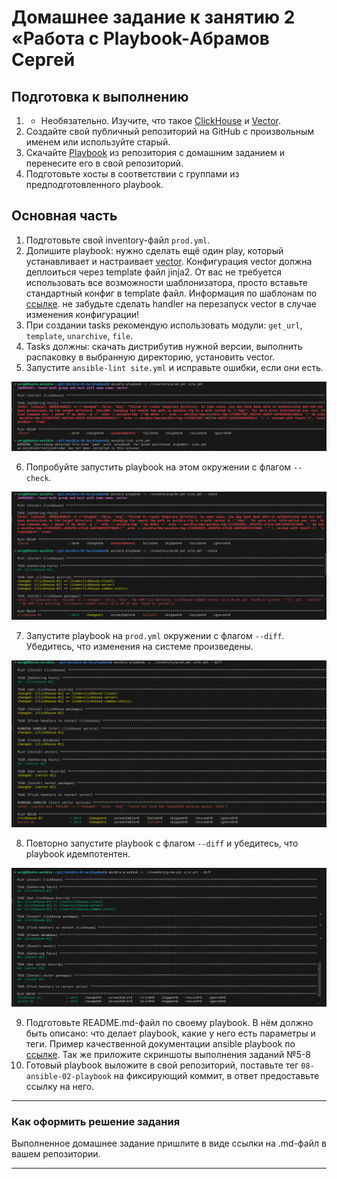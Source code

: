 # Домашнее задание к занятию 2 «Работа с Playbook-Абрамов Сергей

## Подготовка к выполнению

1. * Необязательно. Изучите, что такое [ClickHouse](https://www.youtube.com/watch?v=fjTNS2zkeBs) и [Vector](https://www.youtube.com/watch?v=CgEhyffisLY).
2. Создайте свой публичный репозиторий на GitHub с произвольным именем или используйте старый.
3. Скачайте [Playbook](./playbook/) из репозитория с домашним заданием и перенесите его в свой репозиторий.
4. Подготовьте хосты в соответствии с группами из предподготовленного playbook.

## Основная часть

1. Подготовьте свой inventory-файл `prod.yml`.
2. Допишите playbook: нужно сделать ещё один play, который устанавливает и настраивает [vector](https://vector.dev). Конфигурация vector должна деплоиться через template файл jinja2. От вас не требуется использовать все возможности шаблонизатора, просто вставьте стандартный конфиг в template файл. Информация по шаблонам по [ссылке](https://www.dmosk.ru/instruktions.php?object=ansible-nginx-install). не забудьте сделать handler на перезапуск vector в случае изменения конфигурации!
3. При создании tasks рекомендую использовать модули: `get_url`, `template`, `unarchive`, `file`.
4. Tasks должны: скачать дистрибутив нужной версии, выполнить распаковку в выбранную директорию, установить vector.
5. Запустите `ansible-lint site.yml` и исправьте ошибки, если они есть.

![1](https://github.com/smabramov/Ansible-02-hw/blob/b42e046f4445e16b056001c02f90eac9f519acec/jpg/1.png)

6. Попробуйте запустить playbook на этом окружении с флагом `--check`.

![2](https://github.com/smabramov/Ansible-02-hw/blob/b42e046f4445e16b056001c02f90eac9f519acec/jpg/2.png)

7. Запустите playbook на `prod.yml` окружении с флагом `--diff`. Убедитесь, что изменения на системе произведены.

![3](https://github.com/smabramov/Ansible-02-hw/blob/b42e046f4445e16b056001c02f90eac9f519acec/jpg/3.png)

8. Повторно запустите playbook с флагом `--diff` и убедитесь, что playbook идемпотентен.

![4](https://github.com/smabramov/Ansible-02-hw/blob/b42e046f4445e16b056001c02f90eac9f519acec/jpg/4.png)

9. Подготовьте README.md-файл по своему playbook. В нём должно быть описано: что делает playbook, какие у него есть параметры и теги. Пример качественной документации ansible playbook по [ссылке](https://github.com/opensearch-project/ansible-playbook). Так же приложите скриншоты выполнения заданий №5-8
10. Готовый playbook выложите в свой репозиторий, поставьте тег `08-ansible-02-playbook` на фиксирующий коммит, в ответ предоставьте ссылку на него.

---

### Как оформить решение задания

Выполненное домашнее задание пришлите в виде ссылки на .md-файл в вашем репозитории.

---
